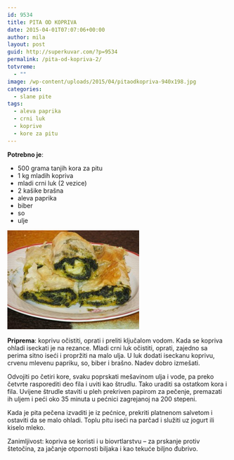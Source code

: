 ```yaml
---
id: 9534
title: PITA OD KOPRIVA
date: 2015-04-01T07:07:06+00:00
author: mila
layout: post
guid: http://superkuvar.com/?p=9534
permalink: /pita-od-kopriva-2/
totvreme:
  - ""
image: /wp-content/uploads/2015/04/pitaodkopriva-940x198.jpg
categories:
  - slane pite
tags:
  - aleva paprika
  - crni luk
  - koprive
  - kore za pitu
---
```

**Potrebno je**:  
* 500 grama tanjih kora za pitu  
* 1 kg mladih kopriva  
* mladi crni luk (2 vezice)  
* 2 kašike brašna  
* aleva paprika  
* biber  
* so  
* ulje

[<img class="alignnone size-medium wp-image-9579" src="/wp-content/uploads/2015/04/pitaodkopriva-300x225.jpg" alt="pitaodkopriva" width="300" height="225" />](/wp-content/uploads/2015/04/pitaodkopriva-e1430747125697.jpg)

**Priprema**: koprivu očistiti, oprati i preliti ključalom vodom. Kada se kopriva ohladi iseckati je na rezance. Mladi crni luk očistiti, oprati, zajedno sa perima sitno iseći i propržiti na malo ulja. U luk dodati iseckanu koprivu, crvenu mlevenu papriku, so, biber i brašno. Nadev dobro izmešati.

Odvojiti po četiri kore, svaku poprskati mešavinom ulja i vode, pa preko četvrte rasporediti deo fila i uviti kao štrudlu. Tako uraditi sa ostatkom kora i fila. Uvijene štrudle staviti u pleh prekriven papirom za pečenje, premazati ih uljem i peći oko 35 minuta u pećnici zagrejanoj na 200 stepeni.

Kada je pita pečena izvaditi je iz pećnice, prekriti platnenom salvetom i ostaviti da se malo ohladi. Toplu pitu iseći na parčad i služiti uz jogurt ili kiselo mleko.

Zanimljivost: kopriva se koristi i u biovrtlarstvu &#8211; za prskanje protiv štetočina, za jačanje otpornosti biljaka i kao tekuće biljno đubrivo.
